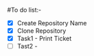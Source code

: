 #To do list:-

- [x] Create Repository Name
- [x] Clone Repository
- [x] Task1 - Print Ticket
- [ ] Tast2 - 
